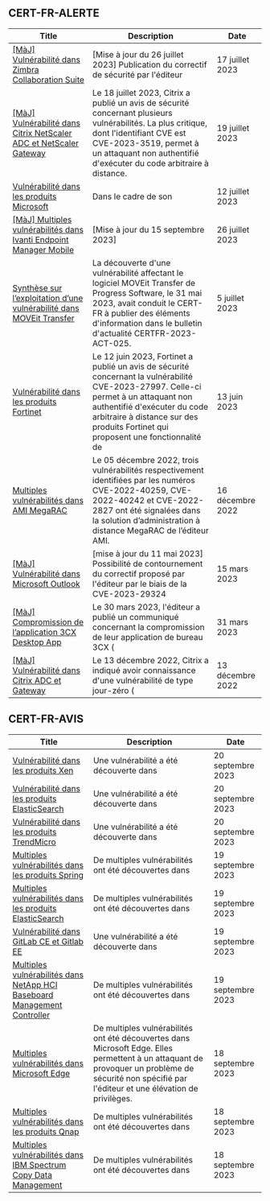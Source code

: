 
## CERT-FR-ALERTE
|Title|Description|Date|
|---|---|---|
| [[MàJ] Vulnérabilité dans Zimbra Collaboration Suite](https://www.cert.ssi.gouv.fr/alerte/CERTFR-2023-ALE-007/) | [Mise à jour du 26 juillet 2023] Publication du correctif de sécurité par l'éditeur | 17 juillet 2023 |
| [[MàJ] Vulnérabilité dans Citrix NetScaler ADC et NetScaler Gateway](https://www.cert.ssi.gouv.fr/alerte/CERTFR-2023-ALE-008/) | Le 18 juillet 2023, Citrix a publié un avis de sécurité concernant plusieurs vulnérabilités. La plus critique, dont l'identifiant CVE est CVE-2023-3519, permet à un attaquant non authentifié d'exécuter du code arbitraire à distance. | 19 juillet 2023 |
| [Vulnérabilité dans les produits Microsoft](https://www.cert.ssi.gouv.fr/alerte/CERTFR-2023-ALE-006/) | Dans le cadre de son  | 12 juillet 2023 |
| [[MàJ] Multiples vulnérabilités dans Ivanti Endpoint Manager Mobile](https://www.cert.ssi.gouv.fr/alerte/CERTFR-2023-ALE-009/) | [Mise à jour du 15 septembre 2023]  | 26 juillet 2023 |
| [Synthèse sur l’exploitation d’une vulnérabilité dans MOVEit Transfer](https://www.cert.ssi.gouv.fr/alerte/CERTFR-2023-ALE-005/) | La découverte d'une vulnérabilité affectant le logiciel MOVEit Transfer de Progress Software, le 31 mai 2023, avait conduit le CERT-FR à publier des éléments d'information dans le bulletin d'actualité CERTFR-2023-ACT-025. | 5 juillet 2023 |
| [Vulnérabilité dans les produits Fortinet](https://www.cert.ssi.gouv.fr/alerte/CERTFR-2023-ALE-004/) | Le 12 juin 2023, Fortinet a publié un avis de sécurité concernant la vulnérabilité CVE-2023-27997. Celle-ci permet à un attaquant non authentifié d'exécuter du code arbitraire à distance sur des produits Fortinet qui proposent une fonctionnalité de  | 13 juin 2023 |
| [Multiples vulnérabilités dans AMI MegaRAC](https://www.cert.ssi.gouv.fr/alerte/CERTFR-2022-ALE-014/) | Le 05 décembre 2022, trois vulnérabilités respectivement identifiées par les numéros CVE-2022-40259, CVE-2022-40242 et CVE-2022-2827 ont été signalées dans la solution d’administration à distance MegaRAC de l’éditeur AMI. | 16 décembre 2022 |
| [[MàJ] Vulnérabilité dans Microsoft Outlook](https://www.cert.ssi.gouv.fr/alerte/CERTFR-2023-ALE-002/) | [mise à jour du 11 mai 2023] Possibilité de contournement du correctif proposé par l'éditeur par le biais de la CVE-2023-29324 | 15 mars 2023 |
| [[MàJ] Compromission de l’application 3CX Desktop App](https://www.cert.ssi.gouv.fr/alerte/CERTFR-2023-ALE-003/) | Le 30 mars 2023, l'éditeur a publié un communiqué concernant la compromission de leur application de bureau 3CX ( | 31 mars 2023 |
| [[MàJ] Vulnérabilité dans Citrix ADC et Gateway](https://www.cert.ssi.gouv.fr/alerte/CERTFR-2022-ALE-013/) | Le 13 décembre 2022, Citrix a indiqué avoir connaissance d'une vulnérabilité de type jour-zéro ( | 13 décembre 2022 |
## CERT-FR-AVIS
|Title|Description|Date|
|---|---|---|
| [Vulnérabilité dans les produits Xen](https://www.cert.ssi.gouv.fr/avis/CERTFR-2023-AVI-0766/) | Une vulnérabilité a été découverte dans  | 20 septembre 2023 |
| [Vulnérabilité dans les produits ElasticSearch](https://www.cert.ssi.gouv.fr/avis/CERTFR-2023-AVI-0765/) | Une vulnérabilité a été découverte dans  | 20 septembre 2023 |
| [Vulnérabilité dans les produits TrendMicro](https://www.cert.ssi.gouv.fr/avis/CERTFR-2023-AVI-0764/) | Une vulnérabilité a été découverte dans  | 20 septembre 2023 |
| [Multiples vulnérabilités dans les produits Spring](https://www.cert.ssi.gouv.fr/avis/CERTFR-2023-AVI-0763/) | De multiples vulnérabilités ont été découvertes dans | 19 septembre 2023 |
| [Multiples vulnérabilités dans les produits ElasticSearch](https://www.cert.ssi.gouv.fr/avis/CERTFR-2023-AVI-0762/) | De multiples vulnérabilités ont été découvertes dans  | 19 septembre 2023 |
| [Vulnérabilité dans GitLab CE et Gitlab EE](https://www.cert.ssi.gouv.fr/avis/CERTFR-2023-AVI-0761/) | Une vulnérabilité a été découverte dans  | 19 septembre 2023 |
| [Multiples vulnérabilités dans NetApp HCI Baseboard Management Controller](https://www.cert.ssi.gouv.fr/avis/CERTFR-2023-AVI-0760/) | De multiples vulnérabilités ont été découvertes dans | 19 septembre 2023 |
| [Multiples vulnérabilités dans Microsoft Edge](https://www.cert.ssi.gouv.fr/avis/CERTFR-2023-AVI-0759/) | De multiples vulnérabilités ont été découvertes dans Microsoft Edge. Elles permettent à un attaquant de provoquer un problème de sécurité non spécifié par l'éditeur et une élévation de privilèges. | 18 septembre 2023 |
| [Multiples vulnérabilités dans les produits Qnap](https://www.cert.ssi.gouv.fr/avis/CERTFR-2023-AVI-0758/) | De multiples vulnérabilités ont été découvertes dans  | 18 septembre 2023 |
| [Multiples vulnérabilités dans IBM Spectrum Copy Data Management](https://www.cert.ssi.gouv.fr/avis/CERTFR-2023-AVI-0757/) | De multiples vulnérabilités ont été découvertes dans | 18 septembre 2023 |
